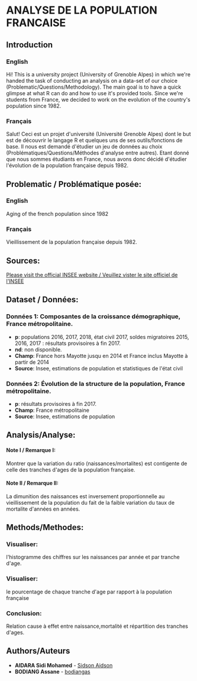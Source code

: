 # ANALYSE DE LA POPULATION FRANCAISE
## Introduction

### English
Hi! This is a university project (University of Grenoble Alpes) in which we're handed the task of conducting an analysis on a data-set of our choice (Problematic/Questions/Methodology). The main goal is to have a quick glimpse at what R can do and how to use it's provided tools.
Since we're students from France, we decided to work on the evolution of the country's population since 1982.

### Français
Salut! Ceci est un projet d'université (Université Grenoble Alpes) dont le but est de découvrir le langage R et quelques uns de ses outils/fonctions de base. Il nous est demandé d'étudier un jeu de données au choix (Problématiques/Questions/Méthodes d'analyse entre autres).
Etant donné que nous sommes étudiants en France, nous avons donc décidé d'étudier l'évolution de la population française depuis 1982.

## Problematic / Problématique posée: 
### English
Aging of the french population since 1982
### Français
Vieillissement de la population française depuis 1982.

## Sources: 
[Please visit the official INSEE website / Veuillez vister le site officiel de l'INSEE](https://www.insee.fr/fr/statistiques/1892117?sommaire=1912926)

## Dataset / Données:

### Données 1: Composantes de la croissance démographique, France métropolitaine.
* **p**: populations 2016, 2017, 2018, état civil 2017, soldes migratoires 2015, 2016, 2017 : résultats provisoires à fin 2017.
* **nd**: non disponible.
* **Champ**: France hors Mayotte jusqu en 2014 et France inclus Mayotte à partir de 2014
* **Source**: Insee, estimations de population et statistiques de l'état civil
    
### Données 2: Évolution de la structure de la population, France métropolitaine.
* **p**: résultats provisoires à fin 2017.
* **Champ**: France métropolitaine
* **Source**: Insee, estimations de population
	 
## Analysis/Analyse:

#### Note I / Remarque I:  
Montrer que la variation du ratio (naissances/mortalites) est contigente de celle des tranches d'ages de la population française.

#### Note II / Remarque II: 
La dimunition des naissances est inversement proportionnelle au vieillissement de la population du fait de la faible variation du taux de mortalite d'années en années.
  
## Methods/Methodes:
### Visualiser: 
l'histogramme des chiffres sur les naissances par année et par tranche d'age.
### Visualiser:
le pourcentage de chaque tranche d'age par rapport à la population  française
### Conclusion:
Relation cause à effet entre naissance,mortalité et répartition des tranches d'ages.

## Authors/Auteurs
* **AIDARA Sidi Mohamed** - [Sidson Aidson](https://github.com/SidsonGGMU)
* **BODIANG Assane** - [bodiangas](https://github.com/BodiangAssane)
